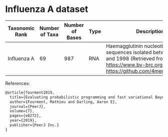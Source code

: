 # Influenza A dataset

| Taxonomic Rank   | Number of Taxa  | Number of Bases | Type | Description  |
|------------------|---------------- |-----------------|------|--------------|
| Influenza A      | 69              | 987             | RNA  | Haemagglutinin nucleotide sequences isolated between 1981 and 1998 (Retrieved from https://www.bv-brc.org/ via https://github.com/4ment/phylostan). |

References:
```latex
@article{fourment2019,
  title={Evaluating probabilistic programming and fast variational Bayesian inference in phylogenetics},
  author={Fourment, Mathieu and Darling, Aaron E},
  journal={PeerJ},
  volume={7},
  pages={e8272},
  year={2019},
  publisher={PeerJ Inc.}
}
```